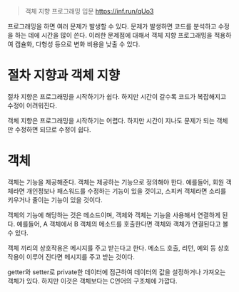 ﻿
> 객체 지향 프로그래밍 입문
> https://inf.run/qUo3

프로그래밍을 하면 여러 문제가 발생할 수 있다.
문제가 발생하면 코드를 분석하고 수정을 하는 데에 시간을 많이 쓴다.
이러한 문제점에 대해서 객체 지향 프로그래밍을 적용하여 캡슐화, 다형성 등으로 변화 비용을 낮출 수 있다.

# 절차 지향과 객체 지향
절차 지향은 프로그래밍을 시작하기가 쉽다. 하지만 시간이 갈수록 코드가 복잡해지고 수정이 어려워진다. 

객체 지향은 프로그래밍을 시작하기는 어렵다. 하지만 시간이 지나도 문제가 되는 객체만 수정하면 되므로 수정이 쉽다.

# 객체
객체는 기능을 제공해준다. 객체는 제공하는 기능으로 정의해야 한다.
예를들어, 회원 객체라면 개인정보나 패스워드를 수정하는 기능이 있을 것이고, 스피커 객체라면 소리를 키우거나 줄이는 기능이 있을 것이다.

객체의 기능에 해당하는 것은 메소드이며, 객체와 객체는 기능을 사용해서 연결하게 된다. 예를들어, A 객체에서 B 객체의 메소드를 호출한다면 객체와 객체가 연결된다고 볼 수 있다.

객체 끼리의 상호작용은 메시지를 주고 받는다고 한다.
메소드 호출, 리턴, 예외 등 상호작용이 이루어 진다면 메시지를 주고 받는 것이다.

getter와 setter로 private한 데이터에 접근하여 데이터의 값을 설정하거나 가져오는 객체가 있다. 하지만 이것은 객체보다는 C언어의 구조체에 가깝다.
